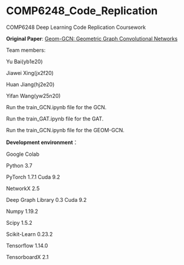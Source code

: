 # COMP6248_Code_Replication
COMP6248 Deep Learning Code Replication Coursework


**Original Paper**: [Geom-GCN: Geometric Graph Convolutional Networks](https://arxiv.org/abs/2002.05287)


Team members:


Yu Bai(yb1e20)


Jiawei Xing(jx2f20)


Huan Jiang(hj2e20)


Yifan Wang(yw25n20)


Run the train_GCN.ipynb file for the GCN.


Run the train_GAT.ipynb file for the GAT.


Run the train_GCN.ipynb file for the GEOM-GCN.

**Development environment**：

Google Colab

Python 3.7


PyTorch 1.7.1 Cuda 9.2


NetworkX 2.5


Deep Graph Library 0.3 Cuda 9.2


Numpy 1.19.2


Scipy 1.5.2


Scikit-Learn 0.23.2


Tensorflow 1.14.0


TensorboardX 2.1



